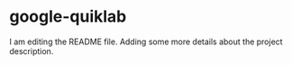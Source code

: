 # google-quiklab

I am editing the README file. Adding some more details about the project description.
